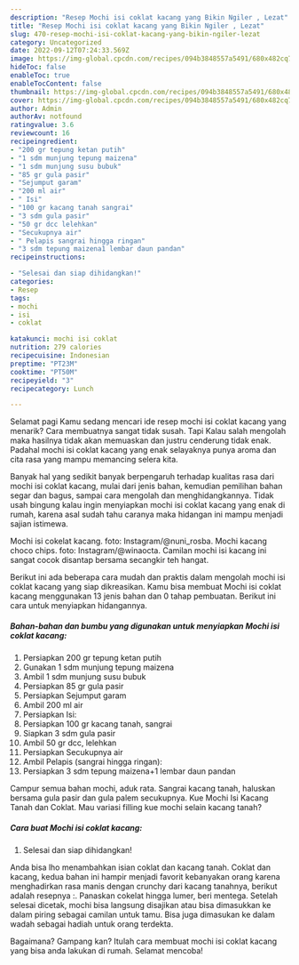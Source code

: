 ```yaml
---
description: "Resep Mochi isi coklat kacang yang Bikin Ngiler , Lezat"
title: "Resep Mochi isi coklat kacang yang Bikin Ngiler , Lezat"
slug: 470-resep-mochi-isi-coklat-kacang-yang-bikin-ngiler-lezat
category: Uncategorized
date: 2022-09-12T07:24:33.569Z
image: https://img-global.cpcdn.com/recipes/094b3848557a5491/680x482cq70/mochi-isi-coklat-kacang-foto-resep-utama.jpg
hideToc: false
enableToc: true
enableTocContent: false
thumbnail: https://img-global.cpcdn.com/recipes/094b3848557a5491/680x482cq70/mochi-isi-coklat-kacang-foto-resep-utama.jpg
cover: https://img-global.cpcdn.com/recipes/094b3848557a5491/680x482cq70/mochi-isi-coklat-kacang-foto-resep-utama.jpg
author: Admin
authorAv: notfound
ratingvalue: 3.6
reviewcount: 16
recipeingredient:
- "200 gr tepung ketan putih"
- "1 sdm munjung tepung maizena"
- "1 sdm munjung susu bubuk"
- "85 gr gula pasir"
- "Sejumput garam"
- "200 ml air"
- " Isi"
- "100 gr kacang tanah sangrai"
- "3 sdm gula pasir"
- "50 gr dcc lelehkan"
- "Secukupnya air"
- " Pelapis sangrai hingga ringan"
- "3 sdm tepung maizena1 lembar daun pandan"
recipeinstructions:

- "Selesai dan siap dihidangkan!"
categories:
- Resep
tags:
- mochi
- isi
- coklat

katakunci: mochi isi coklat 
nutrition: 279 calories
recipecuisine: Indonesian
preptime: "PT23M"
cooktime: "PT50M"
recipeyield: "3"
recipecategory: Lunch

---
```



Selamat pagi Kamu sedang mencari ide resep mochi isi coklat kacang yang menarik? Cara membuatnya sangat tidak susah. Tapi Kalau salah mengolah maka hasilnya tidak akan memuaskan dan justru cenderung tidak enak. Padahal mochi isi coklat kacang yang enak selayaknya punya aroma dan cita rasa yang mampu memancing selera kita.


Banyak hal yang sedikit banyak berpengaruh terhadap kualitas rasa dari mochi isi coklat kacang, mulai dari jenis bahan, kemudian pemilihan bahan segar dan bagus, sampai cara mengolah dan menghidangkannya. Tidak usah bingung kalau ingin menyiapkan mochi isi coklat kacang yang enak di rumah, karena asal sudah tahu caranya maka hidangan ini mampu menjadi sajian istimewa.

Mochi isi cokelat kacang. foto: Instagram/@nuni_rosba. Mochi kacang choco chips. foto: Instagram/@winaocta. Camilan mochi isi kacang ini sangat cocok disantap bersama secangkir teh hangat.


Berikut ini ada beberapa cara mudah dan praktis dalam mengolah mochi isi coklat kacang yang siap dikreasikan. Kamu bisa membuat Mochi isi coklat kacang menggunakan 13 jenis bahan dan 0 tahap pembuatan. Berikut ini cara untuk menyiapkan hidangannya.

<!--inarticleads1-->

##### Bahan-bahan dan bumbu yang digunakan untuk menyiapkan Mochi isi coklat kacang:

1. Persiapkan 200 gr tepung ketan putih
1. Gunakan 1 sdm munjung tepung maizena
1. Ambil 1 sdm munjung susu bubuk
1. Persiapkan 85 gr gula pasir
1. Persiapkan Sejumput garam
1. Ambil 200 ml air
1. Persiapkan  Isi:
1. Persiapkan 100 gr kacang tanah, sangrai
1. Siapkan 3 sdm gula pasir
1. Ambil 50 gr dcc, lelehkan
1. Persiapkan Secukupnya air
1. Ambil  Pelapis (sangrai hingga ringan):
1. Persiapkan 3 sdm tepung maizena+1 lembar daun pandan


Campur semua bahan mochi, aduk rata. Sangrai kacang tanah, haluskan bersama gula pasir dan gula palem secukupnya. Kue Mochi Isi Kacang Tanah dan Coklat. Mau variasi filling kue mochi selain kacang tanah? 

<!--inarticleads2-->

##### Cara buat Mochi isi coklat kacang:


1. Selesai dan siap dihidangkan!

Anda bisa lho menambahkan isian coklat dan kacang tanah. Coklat dan kacang, kedua bahan ini hampir menjadi favorit kebanyakan orang karena menghadirkan rasa manis dengan crunchy dari kacang tanahnya, berikut adalah resepnya :. Panaskan cokelat hingga lumer, beri mentega. Setelah selesai dicetak, mochi bisa langsung disajikan atau bisa dimasukkan ke dalam piring sebagai camilan untuk tamu. Bisa juga dimasukan ke dalam wadah sebagai hadiah untuk orang terdekta. 

Bagaimana? Gampang kan? Itulah cara membuat mochi isi coklat kacang yang bisa anda lakukan di rumah. Selamat mencoba!
